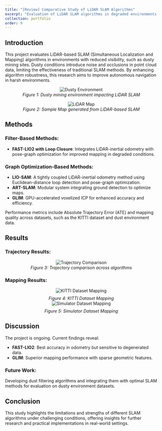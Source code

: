 ```yaml
---
title: "[Review] Comparative Study of LiDAR SLAM Algorithms"
excerpt: "Evaluation of LiDAR SLAM algorithms in degraded environments with focus on robustness improvements for dusty conditions. <br/><img src='../images/lidar_slam/main.png'>"
collection: portfolio
order: 9
---
```


## Introduction

This project evaluates LiDAR-based SLAM (Simultaneous Localization and Mapping) algorithms in environments with reduced visibility, such as dusty mining sites. Dusty conditions introduce noise and occlusions in point cloud data, limiting the effectiveness of traditional SLAM methods. By enhancing algorithm robustness, this research aims to improve autonomous navigation in harsh environments.

<figure style="text-align: center;">
  <img src="../../images/lidar_slam/dusty_environment.png" alt="Dusty Environment" style="max-width: 100%;" />
  <figcaption style="font-style: italic;">Figure 1: Dusty mining environment impacting LiDAR SLAM</figcaption>
</figure>

<figure style="text-align: center;">
  <img src="../../images/lidar_slam/lidar_map.png" alt="LiDAR Map" style="max-width: 100%;" />
  <figcaption style="font-style: italic;">Figure 2: Sample Map generated from LiDAR-based SLAM</figcaption>
</figure>

## Methods

### Filter-Based Methods:
- **FAST-LIO2 with Loop Closure**: Integrates LiDAR-inertial odometry with pose-graph optimization for improved mapping in degraded conditions.

### Graph Optimization-Based Methods:
- **LIO-SAM**: A tightly coupled LiDAR-inertial odometry method using Euclidean-distance loop detection and pose-graph optimization.
- **ART-SLAM**: Modular system integrating ground detection to optimize maps.
- **GLIM**: GPU-accelerated voxelized ICP for enhanced accuracy and efficiency.

Performance metrics include Absolute Trajectory Error (ATE) and mapping quality across datasets, such as the KITTI dataset and dust environment data.

## Results

### Trajectory Results:
<figure style="text-align: center;">
  <img src="../../images/lidar_slam/trajectory_comparison.png" alt="Trajectory Comparison" style="max-width: 100%;" />
  <figcaption style="font-style: italic;">Figure 3: Trajectory comparison across algorithms</figcaption>
</figure>

### Mapping Results:
<figure style="text-align: center; margin: 0;">
  <img src="../../images/lidar_slam/kitti_mapping.png" alt="KITTI Dataset Mapping" style="max-width: 100%;" />
  <figcaption style="font-style: italic; margin-top: 8px;">Figure 4: KITTI Dataset Mapping</figcaption>
</figure>

<figure style="text-align: center; margin: 0;">
  <img src="../../images/lidar_slam/sim_mapping.png" alt="Simulator Dataset Mapping" style="max-width: 100%;" />
  <figcaption style="font-style: italic; margin-top: 8px;">Figure 5: Simulator Dataset Mapping</figcaption>
</figure>

## Discussion

The project is ongoing. Current findings reveal:
- **FAST-LIO2**: Best accuracy in odometry but sensitive to degenerated data.
- **GLIM**: Superior mapping performance with sparse geometric features.

### Future Work:
Developing dust filtering algorithms and integrating them with optimal SLAM methods for evaluation on dusty environment datasets.

## Conclusion

This study highlights the limitations and strengths of different SLAM algorithms under challenging conditions, offering insights for further research and practical implementations in real-world settings.
